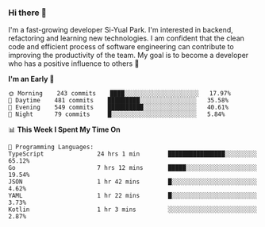 ### Hi there 👋


I'm a fast-growing developer Si-Yual Park. I'm interested in backend, refactoring and learning new technologies. I am confident that the clean code and efficient process of software engineering can contribute to improving the productivity of the team. My goal is to become a developer who has a positive influence to others 🔭

<!--START_SECTION:waka-->
**I'm an Early 🐤** 

```text
🌞 Morning    243 commits    ████░░░░░░░░░░░░░░░░░░░░░   17.97% 
🌆 Daytime    481 commits    █████████░░░░░░░░░░░░░░░░   35.58% 
🌃 Evening    549 commits    ██████████░░░░░░░░░░░░░░░   40.61% 
🌙 Night      79 commits     █░░░░░░░░░░░░░░░░░░░░░░░░   5.84%

```


📊 **This Week I Spent My Time On** 

```text
💬 Programming Languages: 
TypeScript               24 hrs 1 min        ████████████████░░░░░░░░░   65.12% 
Go                       7 hrs 12 mins       █████░░░░░░░░░░░░░░░░░░░░   19.54% 
JSON                     1 hr 42 mins        █░░░░░░░░░░░░░░░░░░░░░░░░   4.62% 
YAML                     1 hr 22 mins        █░░░░░░░░░░░░░░░░░░░░░░░░   3.73% 
Kotlin                   1 hr 3 mins         ░░░░░░░░░░░░░░░░░░░░░░░░░   2.87%

```


<!--END_SECTION:waka-->
